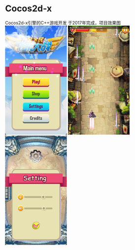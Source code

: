 # Cocos2d-x
Cocos2d-x引擎的C++游戏开发
于2017年完成，项目效果图
<img src="https://github.com/IamaC11/Cocos2d-x-C-/blob/main/show/Screenshot_2017-08-24-00-44-37-419_com.plane.png" width="200px">
<img src="https://github.com/IamaC11/Cocos2d-x-C-/blob/main/show/Screenshot_2017-08-24-00-45-07-310_com.plane.png" width="200px">
<img src="https://github.com/IamaC11/Cocos2d-x-C-/blob/main/show/Screenshot_2017-08-24-11-52-28-968_com.plane.png" width="200px">
